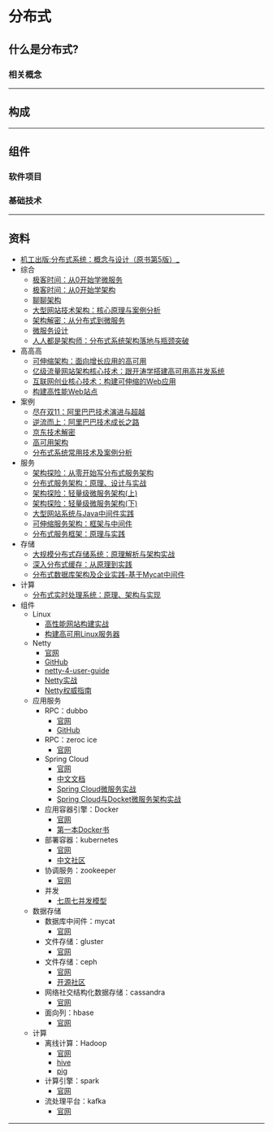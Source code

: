 #   分布式

##  什么是分布式?


### 相关概念

----

##  构成


----

##  组件

### 软件项目


### 基础技术

----

##  资料
-   [机⼯出版:分布式系统：概念与设计（原书第5版）_](2018/1002001/README.md)
-   综合
    -   [极客时间：从0开始学微服务](2018/1002002/README.md)
    -   [极客时间：从0开始学架构](2018/1002003/README.md)
    -   [聊聊架构](2018/1002004/README.md)
    -   [⼤型⽹站技术架构：核⼼原理与案例分析](2018/1002005/README.md)
    -   [架构解密：从分布式到微服务](2018/1002006/README.md)
    -   [微服务设计](2018/1002007/README.md)
    -   [⼈⼈都是架构师：分布式系统架构落地与瓶颈突破](2018/1002008/README.md)
-   ⾼⾼⾼
    -   [可伸缩架构：⾯向增⻓应⽤的⾼可⽤](2018/1002009/README.md)
    -   [亿级流量⽹站架构核⼼技术：跟开涛学搭建⾼可⽤⾼并发系统](2018/1002010/README.md)
    -   [互联⽹创业核⼼技术：构建可伸缩的Web应⽤](2018/1002011/README.md)
    -   [构建⾼性能Web站点](2018/1002012/README.md)
-   案例
    -   [尽在双11：阿⾥巴巴技术演进与超越](2018/1002013/README.md)
    -   [逆流⽽上：阿⾥巴巴技术成⻓之路](2018/1002014/README.md)
    -   [京东技术解密](2018/1002015/README.md)
    -   [⾼可⽤架构](2018/1002016/README.md)
    -   [分布式系统常⽤技术及案例分析](2018/1002017/README.md)
-   服务
    -   [架构探险：从零开始写分布式服务架构](2018/1002018/README.md)
    -   [分布式服务架构：原理、设计与实战](2018/1002019/README.md)
    -   [架构探险：轻量级微服务架构(上)](2018/1002020/README.md)
    -   [架构探险：轻量级微服务架构(下)](2018/1002021/README.md)
    -   [⼤型⽹站系统与Java中间件实践](2018/1002022/README.md)
    -   [可伸缩服务架构：框架与中间件](2018/1002023/README.md)
    -   [分布式服务框架：原理与实践](2018/1002024/README.md)
-   存储
    -   [⼤规模分布式存储系统：原理解析与架构实战](2018/1002025/README.md)
    -   [深⼊分布式缓存：从原理到实践](2018/1002026/README.md)
    -   [分布式数据库架构及企业实践-基于Mycat中间件](2018/1002027/README.md)
-   计算
    -   [分布式实时处理系统：原理、架构与实现](2018/1002028/README.md)
-   组件
    -   Linux
        -   [⾼性能⽹站构建实战](2018/1002034/README.md)
        -   [构建⾼可⽤Linux服务器](2018/1002035/README.md)
    -   Netty
        -   [官网](http://netty.io/index.html)
        -   [GitHub](https://github.com/netty)
        -   [netty-4-user-guide](https://github.com/waylau/netty-4-user-guide/)
        -   [Netty实战](2018/1002029/README.md)
        -   [Netty权威指南](2018/1002030/README.md)
    -   应用服务
        -   RPC：dubbo
            -   [官网](http://dubbo.incubator.apache.org/#!/?lang=en-us)
            -   [GitHub](https://github.com/apache/incubator-dubbo)
        -   RPC：zeroc ice
            -   [官网](https://zeroc.com/)
        -   Spring Cloud
            -   [官网](http://projects.spring.io/spring-cloud/)
            -   [中文文档](https://springcloud.cc/)
            -   [Spring Cloud微服务实战](2018/1002031/README.md)
            -   [Spring Cloud与Docket微服务架构实战](2018/1002032/README.md)
        -   应用容器引擎：Docker
            -   [官网](www.docker.com)
            -   [第⼀本Docker书](2018/1002033/README.md)
        -   部署容器：kubernetes
            -   [官网](https://kubernetes.io/)
            -   [中文社区](https://www.kubernetes.org.cn/)
        -   协调服务：zookeeper
            -   [官网](http://zookeeper.apache.org/)
        -   并发
            -   [七周七并发模型](2018/1002034/README.md)
    -   数据存储
        -   数据库中间件：mycat
            -   [官网](http://www.mycat.io/)
        -   文件存储：gluster
            -   [官网](https://www.gluster.org/)
        -   文件存储：ceph
            -   [官网](https://ceph.com/)
            -   [开源社区](http://ceph.org.cn/)
        -   网络社交结构化数据存储：cassandra
            -   [官网](http://cassandra.apache.org/)
        -   面向列：hbase
            -   [官网](http://hbase.apache.org/)
    -   计算
        -   离线计算：Hadoop
            -   [官网](http://hadoop.apache.org/)
            -   [hive](http://hive.apache.org/)
            -   [pig](http://pig.apache.org/)
        -   计算引擎：spark
            -   [官网](http://spark.apache.org/)
        -   流处理平台：kafka
            -   [官网](http://kafka.apache.org/)

----
